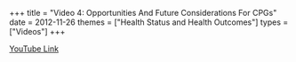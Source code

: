 +++
title = "Video 4: Opportunities And Future Considerations For CPGs"
date = 2012-11-26
themes = ["Health Status and Health Outcomes"]
types = ["Videos"]
+++

[YouTube Link](https://www.youtube.com/watch?v=j-NuXCPtkDE)
